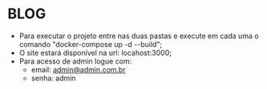 # BLOG
* Para executar o projeto entre nas duas pastas e execute em cada uma o comando "docker-compose up -d --build";
* O site estará disponível na url: locahost:3000;
* Para acesso de admin logue com: 
  * email: admin@admin.com.br
  * senha: admin


  
